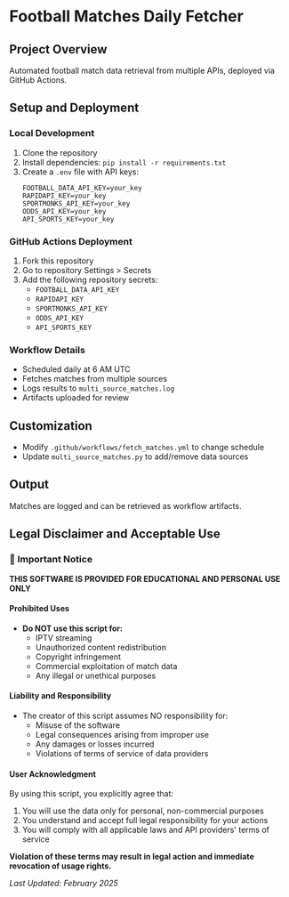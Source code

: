 # Football Matches Daily Fetcher

## Project Overview
Automated football match data retrieval from multiple APIs, deployed via GitHub Actions.

## Setup and Deployment

### Local Development
1. Clone the repository
2. Install dependencies: `pip install -r requirements.txt`
3. Create a `.env` file with API keys:
   ```
   FOOTBALL_DATA_API_KEY=your_key
   RAPIDAPI_KEY=your_key
   SPORTMONKS_API_KEY=your_key
   ODDS_API_KEY=your_key
   API_SPORTS_KEY=your_key
   ```

### GitHub Actions Deployment
1. Fork this repository
2. Go to repository Settings > Secrets
3. Add the following repository secrets:
   - `FOOTBALL_DATA_API_KEY`
   - `RAPIDAPI_KEY`
   - `SPORTMONKS_API_KEY`
   - `ODDS_API_KEY`
   - `API_SPORTS_KEY`

### Workflow Details
- Scheduled daily at 6 AM UTC
- Fetches matches from multiple sources
- Logs results to `multi_source_matches.log`
- Artifacts uploaded for review

## Customization
- Modify `.github/workflows/fetch_matches.yml` to change schedule
- Update `multi_source_matches.py` to add/remove data sources

## Output
Matches are logged and can be retrieved as workflow artifacts.

## Legal Disclaimer and Acceptable Use

### 🚨 Important Notice

**THIS SOFTWARE IS PROVIDED FOR EDUCATIONAL AND PERSONAL USE ONLY**

#### Prohibited Uses
- **Do NOT use this script for:**
  - IPTV streaming
  - Unauthorized content redistribution
  - Copyright infringement
  - Commercial exploitation of match data
  - Any illegal or unethical purposes

#### Liability and Responsibility
- The creator of this script assumes NO responsibility for:
  - Misuse of the software
  - Legal consequences arising from improper use
  - Any damages or losses incurred
  - Violations of terms of service of data providers

#### User Acknowledgment
By using this script, you explicitly agree that:
1. You will use the data only for personal, non-commercial purposes
2. You understand and accept full legal responsibility for your actions
3. You will comply with all applicable laws and API providers' terms of service

**Violation of these terms may result in legal action and immediate revocation of usage rights.**

*Last Updated: February 2025*
